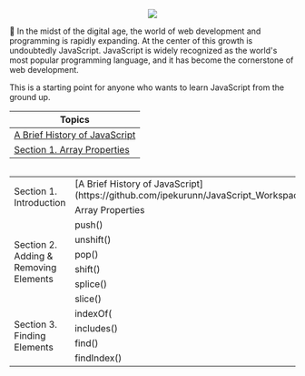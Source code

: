 <p align="center">
  <img src="https://recruit-c7ff.kxcdn.com/recruit/wp-content/uploads/2019/07/HTR-JS.png" />
</p>

:rocket: In the midst of the digital age, the world of web development and programming is rapidly expanding. At the center of this growth is undoubtedly JavaScript. JavaScript is widely recognized as the world's most popular programming language, and it has become the cornerstone of web development.

This is a starting point for anyone who wants to learn JavaScript from the ground up.

| Topics  |
| ------------- |
| [A Brief History of JavaScript](https://github.com/ipekurunn/JavaScript_Workspace/blob/main/A%20Brief%20History%20of%20Javascript.md) |
| [Section 1. Array Properties](https://github.com/ipekurunn/JavaScript_Workspace/blob/main/Section%201.%20Array%20properties.md) |

<table style="float: left;">
    <tr>
        <td rowspan="2">Section 1. Introduction</td>
        <td>[A Brief History of JavaScript](https://github.com/ipekurunn/JavaScript_Workspace/blob/main/A%20Brief%20History%20of%20Javascript.md)</td>
    </tr>
    <tr>
        <td>Array Properties</td>
    </tr>
    <tr>
        <td rowspan="6">Section 2. Adding & Removing Elements</td>
        <td>push()</td>
    </tr>
    <tr>
        <td>unshift()</td>
    </tr>
    <tr>
        <td>pop()</td>
    </tr>
    <tr>
        <td>shift()</td>
    </tr>
    <tr>
        <td>splice()</td>
    </tr>
    <tr>
        <td>slice()</td>
    </tr>
    <tr>
        <td rowspan="5">Section 3. Finding Elements</td>
        <td>indexOf(</td>
    </tr>
    <tr>
        <td>includes()</td>
    </tr>
    <tr>
        <td>find()</td>
    </tr>
    <tr>
        <td>findIndex()</td>
    </tr>
</table>

